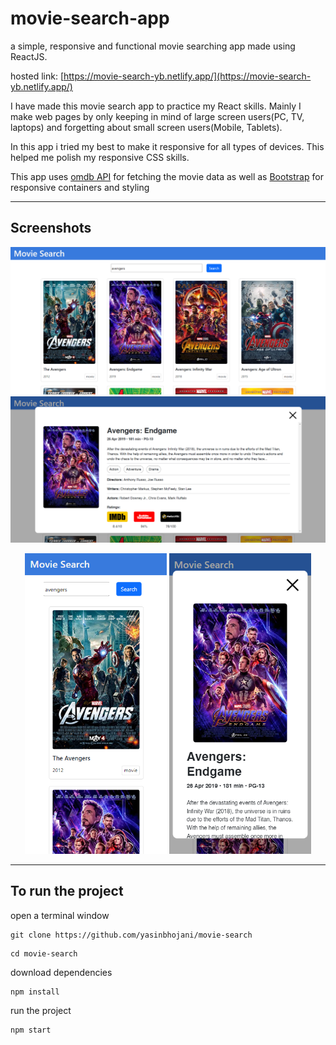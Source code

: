 # movie-search-app

a simple, responsive and functional movie searching app made using ReactJS.

hosted link: [https://movie-search-yb.netlify.app/](https://movie-search-yb.netlify.app/)

I have made this movie search app to practice my React skills. Mainly I make web pages by only keeping in mind of large screen users(PC, TV, laptops) and forgetting about small screen users(Mobile, Tablets).

In this app i tried my best to make it responsive for all types of devices. This helped me polish my responsive CSS skills.

This app uses [omdb API](https://www.omdbapi.com/) for fetching the movie data as well as [Bootstrap](https://getbootstrap.com/) for responsive containers and styling

---

## Screenshots
![large_disp](readme_img/large_screen.png)
![large_disp_modal](readme_img/large_screen_modal.png)
<div align="center">
  <img src="./readme_img/small_screen.png" width="45%">
  <img src="./readme_img/small_screen_modal.png" width="45%">
</div>

---

## To run the project

open a terminal window

```
git clone https://github.com/yasinbhojani/movie-search
```

```
cd movie-search
```

download dependencies
```
npm install
```

run the project
```
npm start
```